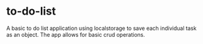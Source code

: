# to-do-list
A basic to do list application using localstorage to save each individual task as an object. The app allows 
for basic crud operations. 
